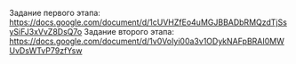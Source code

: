 Задание первого этапа: https://docs.google.com/document/d/1cUVHZfEo4uMGJBBADbRMQzdTjSsySiFJ3xVvZ8DsQ7o
Задание второго этапа: https://docs.google.com/document/d/1v0VoIyi00a3v1ODykNAFpBRAI0MWUvDsWTvP79zfYsw
